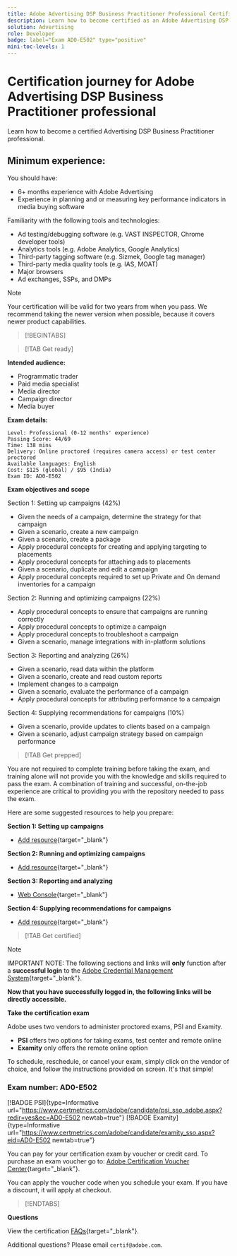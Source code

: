 ```yaml
---
title: Adobe Advertising DSP Business Practitioner Professional Certification
description: Learn how to become certified as an Adobe Advertising DSP Business Practitioner professional.
solution: Advertising
role: Developer
badge: label="Exam AD0-E502" type="positive"
mini-toc-levels: 1
---
```

# Certification journey for Adobe Advertising DSP Business Practitioner professional

Learn how to become a certified Advertising DSP Business Practitioner professional.

## Minimum experience:

You should have:

* 6+ months experience with Adobe Advertising
* Experience in planning and or measuring key performance indicators in media buying software

Familiarity with the following tools and technologies:

* Ad testing/debugging software (e.g. VAST INSPECTOR, Chrome developer tools)
* Analytics tools (e.g. Adobe Analytics, Google Analytics)
* Third-party tagging software (e.g. Sizmek, Google tag manager)
* Third-party media quality tools (e.g. IAS, MOAT)
* Major browsers
* Ad exchanges, SSPs, and DMPs

>[!NOTE]
>
>Your certification will be valid for two years from when you pass. We recommend taking the newer version when possible, because it covers newer product capabilities.

>[!BEGINTABS]

>[!TAB Get ready]

**Intended audience:**

* Programmatic trader
* Paid media specialist
* Media director
* Campaign director
* Media buyer

**Exam details:**

```
Level: Professional (0-12 months' experience)
Passing Score: 44/69
Time: 138 mins
Delivery: Online proctored (requires camera access) or test center proctored
Available languages: English
Cost: $125 (global) / $95 (India)
Exam ID: AD0-E502

```

**Exam objectives and scope**

Section 1: Setting up campaigns (42%)

* Given the needs of a campaign, determine the strategy for that campaign
* Given a scenario, create a new campaign
* Given a scenario, create a package
* Apply procedural concepts for creating and applying targeting to placements
* Apply procedural concepts for attaching ads to placements
* Given a scenario, duplicate and edit a campaign
* Apply procedural concepts required to set up Private and On demand inventories for a campaign

Section 2: Running and optimizing campaigns (22%)

* Apply procedural concepts to ensure that campaigns are running correctly
* Apply procedural concepts to optimize a campaign
* Apply procedural concepts to troubleshoot a campaign
* Given a scenario, manage integrations with in-platform solutions

Section 3: Reporting and analyzing (26%)

* Given a scenario, read data within the platform
* Given a scenario, create and read custom reports
* Implement changes to a campaign
* Given a scenario, evaluate the performance of a campaign
* Apply procedural concepts for attributing performance to a campaign

Section 4: Supplying recommendations for campaigns (10%)

* Given a scenario, provide updates to clients based on a campaign
* Given a scenario, adjust campaign strategy based on campaign performance

>[!TAB Get prepped]

You are not required to complete training before taking the exam, and training alone will not provide you with the knowledge and skills required to pass the exam. A combination of training and successful, on-the-job experience are critical to providing you with the repository needed to pass the exam.

Here are some suggested resources to help you prepare:

**Section 1: Setting up campaigns**


* [Add resource](https://experienceleague.adobe.com/docs/experience-manager-64/deploying/home.html?lang=en){target="_blank"} 

**Section 2: Running and optimizing campaigns**

* [Add resource](https://experienceleague.adobe.com/docs/experience-manager-65/developing/components/components-basics.html?lang=en){target="_blank"}

**Section 3: Reporting and analyzing**

* [Web Console](https://experienceleague.adobe.com/docs/experience-manager-65/deploying/configuring/web-console.html?lang=en){target="_blank"}

**Section 4: Supplying recommendations for campaigns**

* [Add resource](https://experienceleague.adobe.com/docs/experience-manager-brand-portal/using/admin-tools/brand-portal-adding-users.html?lang=en#add-a-user){target="_blank"}

>[!TAB Get certified]

>[!NOTE]
>
>IMPORTANT NOTE: The following sections and links will **only** function after a **successful login** to the [Adobe Credential Management System](http://www.certmetrics.com/adobe){target="_blank"}. 


**Now that you have successfully logged in, the following links will be directly accessible.**

**Take the certification exam**

Adobe uses two vendors to administer proctored exams, PSI and Examity. 

* **PSI** offers two options for taking exams, test center and remote online
* **Examity** only offers the remote online option

To schedule, reschedule, or cancel your exam, simply click on the vendor of choice, and follow the instructions provided on screen. It's that simple!

### Exam number: AD0-E502

[!BADGE PSI]{type=Informative url="https://www.certmetrics.com/adobe/candidate/psi_sso_adobe.aspx?redir=yes&ec=AD0-E502 newtab=true"} [!BADGE Examity]{type=Informative url="https://www.certmetrics.com/adobe/candidate/examity_sso.aspx?eid=AD0-E502 newtab=true"}

You can pay for your certification exam by voucher or credit card. To purchase an exam voucher go to: [Adobe Certification Voucher Center](https://market.xvoucher.com/adobe/global){target="_blank"}. 

You can apply the voucher code when you schedule your exam. If you have a discount, it will apply at checkout.

>[!ENDTABS]

**Questions**

View the certification [FAQs](https://solutionpartners.adobe.com/solution-partners/training_and_certification/certification/certification_faq.html#){target="_blank"}.

Additional questions? Please email `certif@adobe.com`.
